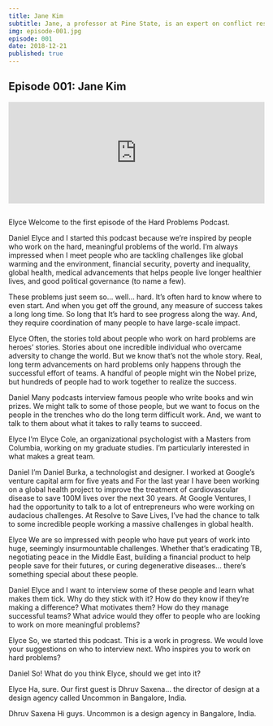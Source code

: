 ```yaml
---
title: Jane Kim
subtitle: Jane, a professor at Pine State, is an expert on conflict resolution. Most recently she worked on a Peace Accord.
img: episode-001.jpg
episode: 001
date: 2018-12-21
published: true
---
```


<h2>Episode 001: Jane Kim</h2>

<div style="margin: 1em 0 2em 0;">
<iframe height="200px" width="100%" frameborder="no" scrolling="no" seamless src="https://player.simplecast.com/22d35bf7-d487-44ea-9dc5-42605c81bb49?dark=true"></iframe>
</div>

<span class="speaker-1">Elyce</span> Welcome to the first episode of the Hard Problems Podcast.

<span class="speaker-2">Daniel</span> Elyce and I started this podcast because we’re inspired by people who work on the hard, meaningful problems of the world. I’m always impressed when I meet people who are tackling challenges like global warming and the environment, financial security, poverty and inequality, global health, medical advancements that helps people live longer healthier lives, and good political governance (to name a few).

These problems just seem so… well… hard. It’s often hard to know where to even start. And when you get off the ground, any measure of success takes a long long time. So long that It’s hard to see progress along the way. And, they require coordination of many people to have large-scale impact.

<span class="speaker-1">Elyce</span> Often, the stories told about people who work on hard problems are heroes’ stories. Stories about one incredible individual who overcame adversity to change the world. But we know that’s not the whole story. Real, long term advancements on hard problems only happens through the successful effort of teams. A handful of people might win the Nobel prize, but hundreds of people had to work together to realize the success.

<span class="speaker-2">Daniel</span> Many podcasts interview famous people who write books and win prizes. We might talk to some of those people, but we want to focus on the people in the trenches who do the long term difficult work. And, we want to talk to them about what it takes to rally teams to succeed.

<span class="speaker-1">Elyce</span> I’m Elyce Cole, an organizational psychologist with a Masters from Columbia, working on my graduate studies. I’m particularly interested in what makes a great team.

<span class="speaker-2">Daniel</span> I’m Daniel Burka, a technologist and designer. I worked at Google’s venture capital arm for five yeats and For the last year I have been working on a global health project to improve the treatment of cardiovascular disease to save 100M lives over the next 30 years. At Google Ventures, I had the opportunity to talk to a lot of entrepreneurs who were working on audacious challenges. At Resolve to Save Lives, I’ve had the chance to talk to some incredible people working a massive challenges in global health.

<span class="speaker-1">Elyce</span> We are so impressed with people who have put years of work into huge, seemingly insurmountable challenges. Whether that’s eradicating TB, negotiating peace in the Middle East, building a financial product to help people save for their futures, or curing degenerative diseases… there’s something special about these people.

<span class="speaker-2">Daniel</span> Elyce and I want to interview some of these people and learn what makes them tick. Why do they stick with it? How do they know if they’re making a difference? What motivates them? How do they manage successful teams? What advice would they offer to people who are looking to work on more meaningful problems?

<span class="speaker-1">Elyce</span> So, we started this podcast. This is a work in progress. We would love your suggestions on who to interview next. Who inspires you to work on hard problems?

<span class="speaker-2">Daniel</span> So! What do you think Elyce, should we get into it? 

<span class="speaker-1">Elyce</span> Ha, sure. Our first guest is Dhruv Saxena… the director of design at a design agency called Uncommon in Bangalore, India.

<span class="speaker-3">Dhruv Saxena</span> Hi guys. Uncommon is a design agency in Bangalore, India. 